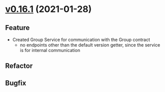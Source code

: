 # [v0.16.1](https://github.com/upb-uc4/University-Credits-4.0/compare/group-v0.16.1...group-v0.16.1) (2021-01-28)
## Feature
 - Created Group Service for communication with the Group contract
     - no endpoints other than the default version getter, since the service is for internal communication
## Refactor
## Bugfix
